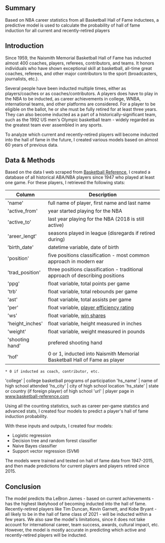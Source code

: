 ## Summary
Based on NBA career statistics from all Basketball Hall of Fame inductees, a predictive model is used to calculate the probability of hall of fame induction for all current and recently-retired players 

## Introduction
Since 1959, the Naismith Memorial Basketball Hall of Fame has inducted almost 400 coaches, players, referees, contributors, and teams. It honors individuals who have shown exceptional skill at basketball, all-time great coaches, referees, and other major contributors to the sport (broadcasters, journalists, etc.). 

Several people have been inducted multiple times, either as players/coaches or as coaches/contributors. A players does have to play in the NBA to be inducted, as career achievements in college, WNBA, international teams, and other platforms are considered. For a player to be eligible on the ballot, he or she must be fully retired for at least three years. They can also become inducted as a part of a historically-significant team, such as the 1992 US men's Olympic basketball team - widely regarded as the greatest team ever assembled in any sports.

To analyze which current and recently-retired players will become inducted into the hall of fame in the future, I created various models based on almost 60 years of previous data.

## Data & Methods
Based on the data I web scraped from [Basketball Reference](https://www.basketball-reference.com/), I created a database of all historical ABA/NBA players since 1947 who played at least one game. For these players, I retrieved the following stats:

Column | Description
-------|-------------
'name' | full name of player, first name and last name
'active_from' | year started playing for the NBA
'active_to' | last year playing for the NBA (2018 is still active)
'areer_lengt' | seasons played in league (disregards if retired during)
'birth_date' | datetime variable, date of birth
'position' | five positions classification - most common approach in modern ear
'trad_position' | three positions classification - traditional approach of describing positions
'ppg' | float variable, total points per game
'trb' | float variable, total rebounds per game
'ast' | float variable, total assists per game
'per' | float variable, [player efficiency rating](https://www.basketball-reference.com/about/per.html)
'ws' | float variable, [win shares](https://www.basketball-reference.com/about/ws.html)
'height_inches' | float variable, height measured in inches
'weight' | float variable, weight measured in pounds
'shooting hand' | prefered shooting hand
'hof' | 0 or 1, inducted into Naismith Memorial Basketball Hall of Fame as player
    * 0 if inducted as coach, contributor, etc.
'college' | college basketball programs of participation
'hs_name' | name of high school attended
'hs_city' | city of high school location
'hs_state' | state or country (if foreign player) of high school
'url' | player page in www.basketball-reference.com

Using all the counting statistics, such as career per-game statstics and advanced stats, I created four models to predict a player's hall of fame induction probability. 

With these inputs and outputs, I created four models:
- Logistic regression
- Decision tree and random forest classifier
- Naive Bayes classifier
- Support vector regression (SVM)

The models were trained and tested on hall of fame data from 1947-2015, and then made predictions for current players and players retired since 2015.

## Conclusion
The model predicts tha LeBron James - based on current achievements - has the highest likelyhood of becoming inducted into the hall of fame. Recently-retired players like Tim Duncan, Kevin Garnett, and Kobe Bryant - all likely to be in the hall of fame class of 2021 - will be inducted within a few years. We also saw the model's limitations, since it does not take account for international career, team success, awards, cultural impact, etc. However, the model is mostly accurate in predicting which active and recently-retired players will be inducted.


